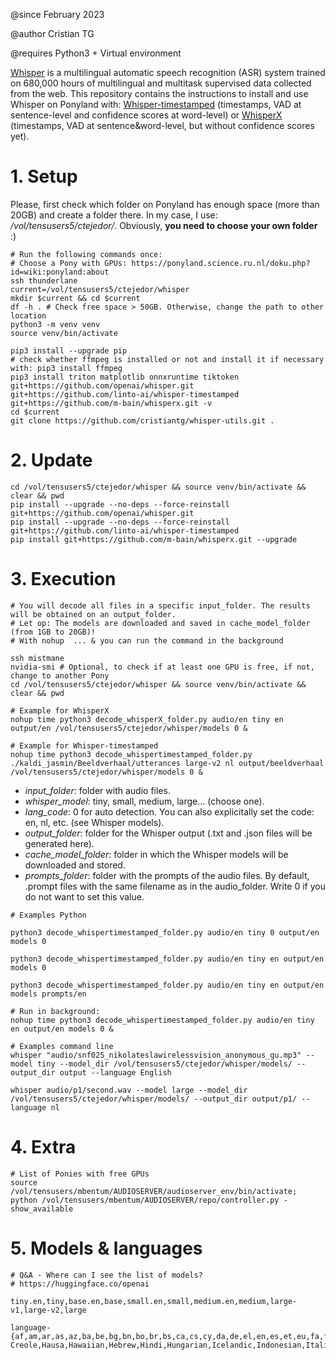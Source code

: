 @since February 2023

@author Cristian TG

@requires Python3 + Virtual environment


[Whisper](https://github.com/openai/whisper/) is a multilingual automatic speech recognition (ASR) system trained on 680,000 hours of multilingual and multitask supervised data collected from the web.
This repository contains the instructions to install and use Whisper on Ponyland with: 
[Whisper-timestamped](https://github.com/linto-ai/whisper-timestampe/d) (timestamps, VAD at sentence-level and confidence scores at word-level) or [WhisperX](https://github.com/m-bain/whisperX/) (timestamps, VAD at sentence&word-level, but without confidence scores yet).


# 1. Setup
Please, first check which folder on Ponyland has enough space (more than 20GB) and create a folder there. In my case, I use: */vol/tensusers5/ctejedor/*. Obviously, **you need to choose your own folder** :)

```
# Run the following commands once:
# Choose a Pony with GPUs: https://ponyland.science.ru.nl/doku.php?id=wiki:ponyland:about
ssh thunderlane
current=/vol/tensusers5/ctejedor/whisper
mkdir $current && cd $current
df -h . # Check free space > 50GB. Otherwise, change the path to other location
python3 -m venv venv
source venv/bin/activate

pip3 install --upgrade pip
# check whether ffmpeg is installed or not and install it if necessary with: pip3 install ffmpeg
pip3 install triton matplotlib onnxruntime tiktoken git+https://github.com/openai/whisper.git git+https://github.com/linto-ai/whisper-timestamped git+https://github.com/m-bain/whisperx.git -v
cd $current
git clone https://github.com/cristiantg/whisper-utils.git .
```

# 2. Update
```
cd /vol/tensusers5/ctejedor/whisper && source venv/bin/activate && clear && pwd
pip install --upgrade --no-deps --force-reinstall git+https://github.com/openai/whisper.git
pip install --upgrade --no-deps --force-reinstall git+https://github.com/linto-ai/whisper-timestamped
pip install git+https://github.com/m-bain/whisperx.git --upgrade
```


# 3. Execution

```
# You will decode all files in a specific input_folder. The results will be obtained on an output_folder.
# Let op: The models are downloaded and saved in cache_model_folder (from 1GB to 20GB)!
# With nohup  ... & you can run the command in the background

ssh mistmane
nvidia-smi # Optional, to check if at least one GPU is free, if not, change to another Pony
cd /vol/tensusers5/ctejedor/whisper && source venv/bin/activate && clear && pwd

# Example for WhisperX
nohup time python3 decode_whisperX_folder.py audio/en tiny en output/en /vol/tensusers5/ctejedor/whisper/models 0 &

# Example for Whisper-timestamped
nohup time python3 decode_whispertimestamped_folder.py ./kaldi_jasmin/Beeldverhaal/utterances large-v2 nl output/beeldverhaal /vol/tensusers5/ctejedor/whisper/models 0 &
```

- *input_folder*: folder with audio files.
- *whisper_model*: tiny, small, medium, large… (choose one).
- *lang_code*: 0 for auto detection. You can also explicitally set the code: en, nl, etc. (see Whisper models).
- *output_folder*: folder for the Whisper output (.txt and .json files will be generated here).
- *cache_model_folder*: folder in which the Whisper models will be downloaded and stored.
- *prompts_folder*: folder with the prompts of the audio files. By default, .prompt files with the same filename as in the audio_folder. Write 0 if you do not want to set this value.


```
# Examples Python

python3 decode_whispertimestamped_folder.py audio/en tiny 0 output/en models 0

python3 decode_whispertimestamped_folder.py audio/en tiny en output/en models 0

python3 decode_whispertimestamped_folder.py audio/en tiny en output/en models prompts/en

# Run in background:
nohup time python3 decode_whispertimestamped_folder.py audio/en tiny en output/en models 0 &
```
```
# Examples command line
whisper "audio/snf025_nikolateslawirelessvision_anonymous_gu.mp3" --model tiny --model_dir /vol/tensusers5/ctejedor/whisper/models/ --output_dir output --language English

whisper audio/p1/second.wav --model large --model_dir /vol/tensusers5/ctejedor/whisper/models/ --output_dir output/p1/ --language nl
```


# 4. Extra

```
# List of Ponies with free GPUs
source /vol/tensusers/mbentum/AUDIOSERVER/audioserver_env/bin/activate;
python /vol/tensusers/mbentum/AUDIOSERVER/repo/controller.py -show_available
```


# 5. Models & languages

```
# Q&A - Where can I see the list of models?
# https://huggingface.co/openai

tiny.en,tiny,base.en,base,small.en,small,medium.en,medium,large-v1,large-v2,large

language-
{af,am,ar,as,az,ba,be,bg,bn,bo,br,bs,ca,cs,cy,da,de,el,en,es,et,eu,fa,fi,fo,fr,gl,gu,ha,haw,he,hi,hr,ht,hu,hy,id,is,it,ja,jw,ka,kk,km,kn,ko,la,lb,ln,lo,lt,lv,mg,mi,mk,ml,mn,mr,ms,mt,my,ne,nl,nn,no,oc,pa,pl,ps,pt,ro,ru,sa,sd,si,sk,sl,sn,so,sq,sr,su,sv,sw,ta,te,tg,th,tk,tl,tr,tt,uk,ur,uz,vi,yi,yo,zh,Afrikaans,Albanian,Amharic,Arabic,Armenian,Assamese,Azerbaijani,Bashkir,Basque,Belarusian,Bengali,Bosnian,Breton,Bulgarian,Burmese,Castilian,Catalan,Chinese,Croatian,Czech,Danish,Dutch,English,Estonian,Faroese,Finnish,Flemish,French,Galician,Georgian,German,Greek,Gujarati,Haitian,Haitian Creole,Hausa,Hawaiian,Hebrew,Hindi,Hungarian,Icelandic,Indonesian,Italian,Japanese,Javanese,Kannada,Kazakh,Khmer,Korean,Lao,Latin,Latvian,Letzeburgesch,Lingala,Lithuanian,Luxembourgish,Macedonian,Malagasy,Malay,Malayalam,Maltese,Maori,Marathi,Moldavian,Moldovan,Mongolian,Myanmar,Nepali,Norwegian,Nynorsk,Occitan,Panjabi,Pashto,Persian,Polish,Portuguese,Punjabi,Pushto,Romanian,Russian,Sanskrit,Serbian,Shona,Sindhi,Sinhala,Sinhalese,Slovak,Slovenian,Somali,Spanish,Sundanese,Swahili,Swedish,Tagalog,Tajik,Tamil,Tatar,Telugu,Thai,Tibetan,Turkish,Turkmen,Ukrainian,Urdu,Uzbek,Valencian,Vietnamese,Welsh,Yiddish,Yoruba}]
```
